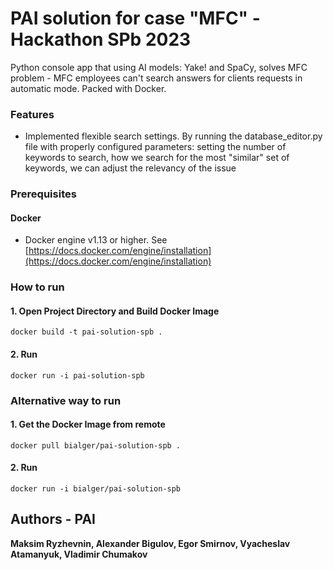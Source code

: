 # PAI solution for case "MFC" - Hackathon SPb 2023

Python console app that using AI models: Yake! and SpaCy, solves MFC problem - MFC employees can't search answers for clients requests in automatic mode. Packed with Docker.

### Features
   * Implemented flexible search settings. By running the database_editor.py file with properly configured parameters: setting the number of keywords to search, how we search for the most "similar" set of keywords, we can adjust the relevancy of the issue
### Prerequisites

#### Docker

  * Docker engine v1.13 or higher. See [https://docs.docker.com/engine/installation](https://docs.docker.com/engine/installation)

### How to run

#### 1. Open Project Directory and Build Docker Image

    docker build -t pai-solution-spb .

#### 2. Run

    docker run -i pai-solution-spb

### Alternative way to run

#### 1. Get the Docker Image from remote

    docker pull bialger/pai-solution-spb .

#### 2. Run

    docker run -i bialger/pai-solution-spb

## Authors - PAI

**Maksim Ryzhevnin, Alexander Bigulov, Egor Smirnov, Vyacheslav Atamanyuk, Vladimir Chumakov**
